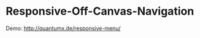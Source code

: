 Responsive-Off-Canvas-Navigation
================================

Demo: http://quantumx.de/responsive-menu/

